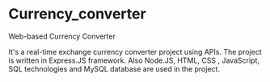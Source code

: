 # Currency_converter
Web-based Currency Converter

It's a real-time exchange currency converter project using APIs. 
The project is written in Express.JS framework.
Also Node.JS, HTML, CSS , JavaScript, SQL technologies and MySQL database are used in the project.

